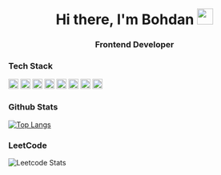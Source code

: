 <h1 align="center">Hi there, I'm Bohdan
<img src="https://github.com/blackcater/blackcater/raw/main/images/Hi.gif" height="32"/>
</h1>
<h3 align="center">Frontend Developer</h3>
<h3>Tech Stack</h3>
<p>
<img src="https://img.shields.io/badge/vuejs-%2335495e.svg?style=for-the-badge&logo=vuedotjs&logoColor=%234FC08D" height=20>
<img src="https://img.shields.io/badge/Nuxt-black?style=for-the-badge&logo=nuxt.js&logoColor=white" height=20>
<img src="https://img.shields.io/badge/javascript-%23323330.svg?style=for-the-badge&logo=javascript&logoColor=%23F7DF1E" height=20>
<img src="https://img.shields.io/badge/webpack-%238DD6F9.svg?style=for-the-badge&logo=webpack&logoColor=black" height=20>
<img src="https://img.shields.io/badge/html5-%23E34F26.svg?style=for-the-badge&logo=html5&logoColor=white" height=20>
<img src="https://img.shields.io/badge/tailwindcss-%2338B2AC.svg?style=for-the-badge&logo=tailwind-css&logoColor=white" height=20>
<img src="https://img.shields.io/badge/css3-%231572B6.svg?style=for-the-badge&logo=css3&logoColor=white" height=20>
<img src="https://img.shields.io/badge/git-%23F05033.svg?style=for-the-badge&logo=git&logoColor=white" height=20>
</p>

<h3>Github Stats</h3>

[![Top Langs](https://github-readme-stats.vercel.app/api/top-langs/?username=RBV1&layout=compact)](https://github.com/anuraghazra/github-readme-stats)

<h3>LeetCode</h3>

![Leetcode Stats](https://leetcode.card.workers.dev/?username=bogdanromanchuk&theme=baloo&animation=false&show_rank=false&height=150&width=350)
